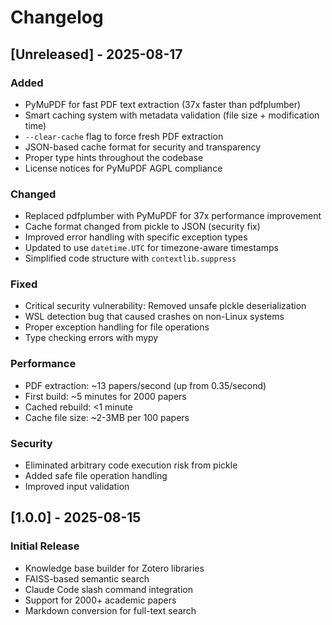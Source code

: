 # Changelog

## [Unreleased] - 2025-08-17

### Added
- PyMuPDF for fast PDF text extraction (37x faster than pdfplumber)
- Smart caching system with metadata validation (file size + modification time)
- `--clear-cache` flag to force fresh PDF extraction
- JSON-based cache format for security and transparency
- Proper type hints throughout the codebase
- License notices for PyMuPDF AGPL compliance

### Changed
- Replaced pdfplumber with PyMuPDF for 37x performance improvement
- Cache format changed from pickle to JSON (security fix)
- Improved error handling with specific exception types
- Updated to use `datetime.UTC` for timezone-aware timestamps
- Simplified code structure with `contextlib.suppress`

### Fixed
- Critical security vulnerability: Removed unsafe pickle deserialization
- WSL detection bug that caused crashes on non-Linux systems
- Proper exception handling for file operations
- Type checking errors with mypy

### Performance
- PDF extraction: ~13 papers/second (up from 0.35/second)
- First build: ~5 minutes for 2000 papers
- Cached rebuild: <1 minute
- Cache file size: ~2-3MB per 100 papers

### Security
- Eliminated arbitrary code execution risk from pickle
- Added safe file operation handling
- Improved input validation

## [1.0.0] - 2025-08-15

### Initial Release
- Knowledge base builder for Zotero libraries
- FAISS-based semantic search
- Claude Code slash command integration
- Support for 2000+ academic papers
- Markdown conversion for full-text search